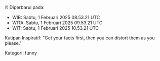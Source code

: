 ⏰ Diperbarui pada:
- WIB: Sabtu, 1 Februari 2025 08.53.21 UTC
- WITA: Sabtu, 1 Februari 2025 09.53.21 UTC
- WIT: Sabtu, 1 Februari 2025 10.53.21 UTC

Kutipan Inspiratif:
"Get your facts first, then you can distort them as you please."


Kategori: funny

